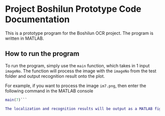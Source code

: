 # Project Boshilun Prototype Code Documentation

This is a prototype program for the Boshilun OCR project. The program is written in MATLAB.

## How to run the program

To run the program, simply use the `main` function, which takes in 1 input `imageNo`. The function will process the image with the `imageNo` from the test folder and output recognition result onto the plot.

For example, if you want to process the image `im7.png`, then enter the following command in the MATLAB console

```MATLAB
main(7)```

The localization and recognition results will be output as a MATLAB figure.
